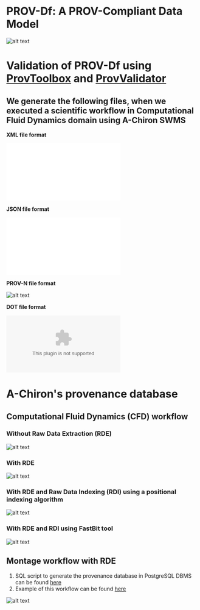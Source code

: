 # PROV-Df: A PROV-Compliant Data Model
![alt text](PROV-Df.png "PROV-Df")

# Validation of PROV-Df using [ProvToolbox](http://lucmoreau.github.io/ProvToolbox/) and [ProvValidator](https://provenance.ecs.soton.ac.uk/validator/view/validator.html)
## We generate the following files, when we executed a scientific workflow in Computational Fluid Dynamics domain using A-Chiron SWMS
**XML file format**

![alt text](a-chiron-cfd/prov-files/a-chiron-cfd.xml "PROV file in XML format")

**JSON file format**

![alt text](a-chiron-cfd/prov-files/a-chiron-cfd.json "PROV file in JSON format")

**PROV-N file format**

![alt text](a-chiron-cfd/prov-files/a-chiron-cfd.provn "PROV file in PROV-N format")

**DOT file format**

![alt text](a-chiron-cfd/prov-files/a-chiron-cfd.dot "PROV file in DOT format")

# A-Chiron's provenance database 
## Computational Fluid Dynamics (CFD) workflow
### Without Raw Data Extraction (RDE)
![alt text](a-chiron-cfd/cfd-default.png "CFD workflow without RDE")

### With RDE
![alt text](a-chiron-cfd/cfd-program.png "CFD workflow with RDE")

### With RDE and Raw Data Indexing (RDI) using a positional indexing algorithm
![alt text](a-chiron-cfd/cfd-positional.png "CFD workflow with RDE and Positional indexing")

### With RDE and RDI using FastBit tool
![alt text](a-chiron-cfd/cfd-fastbit.png "CFD workflow with RDE and RDI using FastBit tool")

## Montage workflow with RDE
1. SQL script to generate the provenance database in PostgreSQL DBMS can be found [here](montage/montage.sql)
2. Example of this workflow can be found [here](../simulation/montage)

![alt text](montage/montage.png "Montage workflow with RDE")


